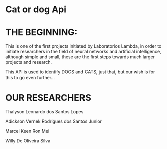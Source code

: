 # Cat or dog Api

# THE BEGINNING:

This is one of the first projects initiated by Laboratorios Lambda, in order to initiate researchers in the field of neural networks and 
artificial intelligence, although simple and small, these are the first steps towards much larger projects and research.

This API is used to identify DOGS and CATS, just that, but our wish is for this to go even further...

# OUR RESEARCHERS 

Thalyson Leonardo dos Santos Lopes

Adickson Vernek Rodrigues dos Santos Junior

Marcel Keen Ron Mei

Willy De Oliveira Silva
